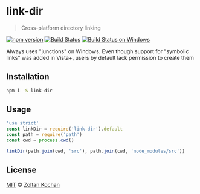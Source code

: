 # link-dir

> Cross-platform directory linking

<!--@shields('npm', 'travis', 'appveyor')-->
[![npm version](https://img.shields.io/npm/v/link-dir.svg)](https://www.npmjs.com/package/link-dir) [![Build Status](https://img.shields.io/travis/zkochan/link-dir/master.svg)](https://travis-ci.org/zkochan/link-dir) [![Build Status on Windows](https://img.shields.io/appveyor/ci/zkochan/link-dir/master.svg)](https://ci.appveyor.com/project/zkochan/link-dir/branch/master)
<!--/@-->

Always uses "junctions" on Windows. Even though support for "symbolic links" was added in Vista+, users by default
lack permission to create them 

## Installation

```sh
npm i -S link-dir
```

## Usage

<!--@example('./example.js')-->
```js
'use strict'
const linkDir = require('link-dir').default
const path = require('path')
const cwd = process.cwd()

linkDir(path.join(cwd, 'src'), path.join(cwd, 'node_modules/src'))
```
<!--/@-->

## License

[MIT](./LICENSE) © [Zoltan Kochan](http://kochan.io)
